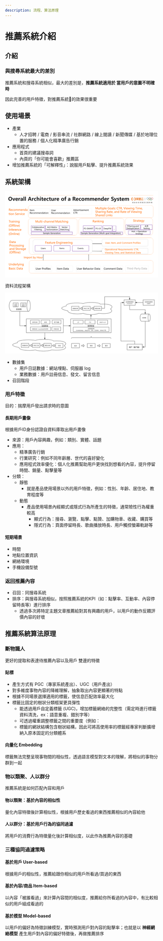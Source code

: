 ```yaml
---
description: 流程、算法原理
---
```


# 推薦系統介紹

## 介紹

### 與搜尋系統最大的差別

推薦系統和搜尋系統相似，最大的差別是，**推薦系統適用於 當用戶的意圖不明確時**

因此完善的用戶特徵，對推薦系統的效果很重要

## 使用場景

* 產業
  * 人才招聘 / 電商 / 影音串流 / 社群網路 / 線上閱讀 / 新聞傳媒 / 基於地理位置的服務 / 個人化精準廣告行銷
* 應用程式
  * 首頁的建議搜尋詞
  * 內頁的「你可能會喜歡」推薦區
* 增加推薦系統的「可解釋性」：說服用戶點擊、提升推薦系統效果

## 系統架構

![alibabacloud.com](<../.gitbook/assets/image (73).png>)

資料流程架構

![](<../.gitbook/assets/image (75).png>)

* 數據集
  * 用戶日誌數據：網站埋點、伺服器 log
  * 業務數據：用戶註冊信息、發文、留言信息
* 召回階段



### 用戶特徵

目的：揣摩用戶發出請求時的意圖

#### 長期用戶畫像

根據用戶ID身份認證自資料庫取出用戶畫像

* 來源：用戶內容興趣，例如：類別、實體、話題
* 應用：
  * 精準廣告行銷
  * 行業研究：例如不同年齡層、世代的喜好變化
  * 應用程式效率優化：個人化推薦幫助用戶更快找到想看的內容，提升停留時間、銷量、點擊量等
* 分類：
  * 靜態
    * 就是產品使用場景以外的用戶特徵，例如：性別、年齡、居住地、教育程度等
  * 動態
    * 產品使用場景內經顯式或隱式行為所產生的特徵，通常險性行為權重較高
      * 顯式行為：搜尋、瀏覽、點擊、點贊、加購物車、收藏、購買等
      * 隱式行為：頁面停留時長、歌曲播放時長、用戶觸控螢幕軌跡等

#### 短期場景

* 時間
* 地點位置資訊
* 網絡環境
* 手機設備型號



### 返回推薦內容

* 召回：同搜尋系統
* 排序：與搜尋系統相似，按照推薦系統的KPI（如：點擊率、互動率、內容停留時長等）進行排序
  * 透過多次將特定主題文章推薦給對其有興趣的用戶，以用戶的動作反饋評價內容的好壞



## 推薦系統算法原理

### 斷物識人

更好的提取和表達待推薦內容以及用戶 雙邊的特徵

#### 貼標

* 產生方式有 PGC（專家系統產出）、UGC（用戶產出）
* 對多維度事物內容的降維理解，抽象取出內容更顯著的特點
* 根據不同場景選擇適用的標籤，使信息匹配效率最大化
* 標籤比固定的樹狀分類框架更具彈性
  * 能透過用戶自定義標籤 (UGC)，增加標籤網絡的完整性（需定時進行標籤資料清洗，ex：語意重複、錯別字等）
  * 可透過權重調整標籤之間的重要度（例如：
  * 標籤的網狀結構包含樹狀結構，因此可將高使用率的標籤經專家判斷擴增納入原本固定的分類體系

#### 向量化 Embedding

標籤無法完整呈現事物間的相似性，透過語言模型對文本的理解，將相似的事物分群到一起



### 物以類聚、人以群分

推薦系統是如何匹配內容和用戶

#### 物以類聚：基於內容的相似性

量化內容特徵後計算相似性，根據用戶歷史看過的東西推薦相似的內容給他



#### 人以群分：基於用戶行為的協同過濾

將用戶的消費行為特徵量化後計算相似度，以此作為推薦內容的基礎



### 三種協同過濾策略

#### 基於用戶 User-based 

根據用戶的相似性，推薦給跟你相似的用戶所看過/買過的東西



#### 基於內容/商品 Item-based

以內容「被誰看過」來計算內容間的相似度，推薦給你所看過的內容中，有比較相似的用戶組成看過的



#### 基於模型 Model-based

以用戶的偏好為特徵訓練模型，實時預測用戶對內容的點擊率；也就是以 **神經網絡模型** 產生用戶對內容的偏好特徵後，再做推薦排序









